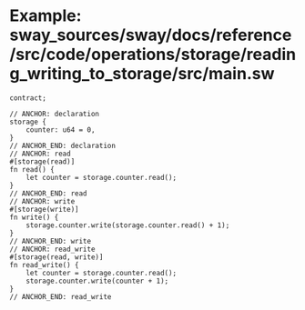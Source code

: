 # Example: sway_sources/sway/docs/reference/src/code/operations/storage/reading_writing_to_storage/src/main.sw

```sway
contract;

// ANCHOR: declaration
storage {
    counter: u64 = 0,
}
// ANCHOR_END: declaration
// ANCHOR: read
#[storage(read)]
fn read() {
    let counter = storage.counter.read();
}
// ANCHOR_END: read
// ANCHOR: write
#[storage(write)]
fn write() {
    storage.counter.write(storage.counter.read() + 1);
}
// ANCHOR_END: write
// ANCHOR: read_write
#[storage(read, write)]
fn read_write() {
    let counter = storage.counter.read();
    storage.counter.write(counter + 1);
}
// ANCHOR_END: read_write

```
